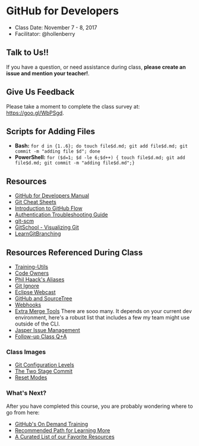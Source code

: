 # GitHub for Developers

- Class Date: November 7 - 8, 2017
- Facilitator: @hollenberry

## Talk to Us!!

If you have a question, or need assistance during class, **please create an issue and mention your teacher!**.

## Give Us Feedback

Please take a moment to complete the class survey at: https://goo.gl/WbPSgd.

## Scripts for Adding Files

- **Bash:** `for d in {1..6}; do touch file$d.md; git add file$d.md; git commit -m "adding file $d"; done`
- **PowerShell:** `for ($d=1; $d -le 6;$d++) { touch file$d.md; git add file$d.md; git commit -m "adding file$d.md";}`

## Resources

- [GitHub for Developers Manual](https://githubtraining.github.io/training-manual/GH4D/index)
- [Git Cheat Sheets](https://services.github.com/on-demand/resources/cheatsheets/)
- [Introduction to GitHub Flow](https://guides.github.com/introduction/flow/)
- [Authentication Troubleshooting Guide](https://help.github.com/categories/authenticating-to-github/)
- [git-scm](https://git-scm.com)
- [GitSchool - Visualizing Git](http://git-school.github.io/visualizing-git/)
- [LearnGitBranching](http://learngitbranching.js.org/?NODEMO)

## Resources Referenced During Class
- [Training-Utils](https://github.com/github/training-utils)
- [Code Owners](https://github.com/blog/2392-introducing-code-owners)
- [Phil Haack's Aliases](https://haacked.com/archive/2014/07/28/github-flow-aliases/)
- [Git Ignore](https://help.github.com/articles/ignoring-files/)
- [Eclipse Webcast](https://resources.github.com/webcasts/GitHub-and-Eclipse/)
- [GitHub and SourceTree](https://github.com/GSoft-SharePoint/Dynamite/wiki/Getting-started-with-SourceTree,-Git-and-git-flow)
- [Webhooks](https://developer.github.com/webhooks/)
- [Extra Merge Tools](https://stackoverflow.com/questions/137102/whats-the-best-visual-merge-tool-for-git) There are sooo many. It depends on your current dev environment, here's a robust list that includes a few my team might use outside of the CLI.
- [Jasper Issue Management](https://jasperapp.io)
- [Follow-up Class Q+A](https://github.com/githubschool/daylight-awesome/issues/19)

### Class Images
- [Git Configuration Levels](https://services.github.com/on-demand/images/config-levels.jpg)
- [The Two Stage Commit](https://services.github.com/on-demand/images/two-stage-commit-a.jpg)
- [Reset Modes](https://services.github.com/on-demand/images/reset-modes.jpg)

### What's Next?

After you have completed this course, you are probably wondering where to go from here:

- [GitHub's On Demand Training](https://services.github.com/on-demand/)
- [Recommended Path for Learning More](https://services.github.com/on-demand/resources/learning-path/)
- [A Curated List of our Favorite Resources](https://services.github.com/on-demand/resources/)
